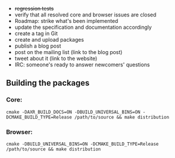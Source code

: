 - <del>regression tests</del>
- verify that all resolved core and browser issues are closed
- Roadmap: strike what's been implemented
- update the specification and documentation accordingly
- create a tag in Git
- create and upload packages
- publish a blog post
- post on the mailing list (link to the blog post)
- tweet about it (link to the website)
- IRC: someone's ready to answer newcomers' questions

## Building the packages

### Core:

	cmake -DAXR_BUILD_DOCS=ON -DBUILD_UNIVERSAL_BINS=ON -DCMAKE_BUILD_TYPE=Release /path/to/source && make distribution

### Browser:

	cmake -DBUILD_UNIVERSAL_BINS=ON -DCMAKE_BUILD_TYPE=Release /path/to/source && make distribution
